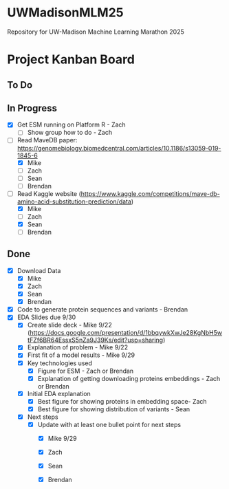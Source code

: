 # UWMadisonMLM25
Repository for UW-Madison Machine Learning Marathon 2025

# Project Kanban Board

## To Do

## In Progress
- [x] Get ESM running on Platform R - Zach
    - [ ] Show group how to do - Zach
- [ ] Read MaveDB paper: https://genomebiology.biomedcentral.com/articles/10.1186/s13059-019-1845-6
    - [x] Mike
    - [ ] Zach
    - [ ] Sean
    - [ ] Brendan
- [ ] Read Kaggle website
  (https://www.kaggle.com/competitions/mave-db-amino-acid-substitution-prediction/data)
    - [x] Mike
    - [ ] Zach
    - [x] Sean
    - [ ] Brendan
## Done
- [x] Download Data
    - [x] Mike
    - [x] Zach
    - [x] Sean
    - [x] Brendan
- [x] Code to generate protein sequences and variants - Brendan
- [x] EDA Slides due 9/30
    - [x] Create slide deck - Mike 9/22
      (https://docs.google.com/presentation/d/1bbqywkXwJe28KgNbH5wtFZf6BR64EssxS5nZa9J39Ks/edit?usp=sharing)
    - [x] Explanation of problem - Mike 9/22
    - [x] First fit of a model results - Mike 9/29
    - [x] Key technologies used
        - [x] Figure for ESM - Zach or Brendan
        - [x] Explanation of getting downloading proteins embeddings - Zach or Brendan
    - [x] Initial EDA explanation
        - [x] Best figure for showing proteins in embedding space- Zach
        - [x] Best figure for showing distribution of variants - Sean
    - [x] Next steps
        - [x] Update with at least one bullet point for next steps
            - [x] Mike 9/29
            - [x] Zach
            - [x] Sean
            - [x] Brendan


